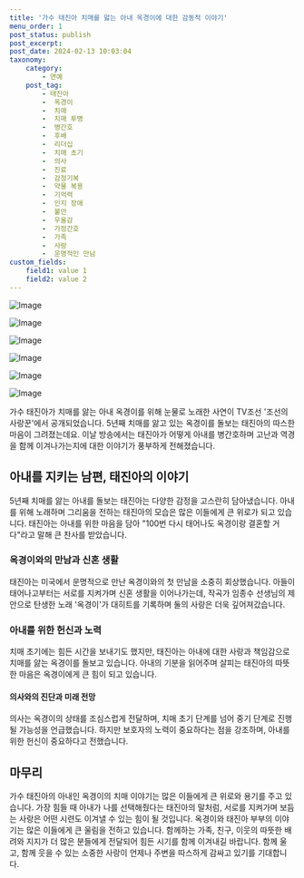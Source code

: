 ```yaml
---
title: '가수 태진아 치매를 앓는 아내 옥경이에 대한 감동적 이야기'
menu_order: 1
post_status: publish
post_excerpt: 
post_date: 2024-02-13 10:03:04
taxonomy:
    category:
        - 연예
    post_tag:
        - 태진아
        -  옥경이
        -  치매
        -  치매 투병
        -  병간호
        -  후배
        -  리더십
        -  치매 초기
        -  의사
        -  진료
        -  감정기복
        -  약물 복용
        -  기억력
        -  인지 장애
        -  불안
        -  우울감
        -  가정간호
        -  가족
        -  사랑
        -  운명적인 만남
custom_fields:
    field1: value 1
    field2: value 2
---
```


![Image](https://ssl.pstatic.net/mimgnews/image/076/2024/02/13/2024021301000792700103891_20240213074302038.jpg?type=w540)

![Image](https://mimgnews.pstatic.net/image/076/2024/02/13/2024021301000792700103896_20240213074302042.jpg?type=w540)

![Image](https://ssl.pstatic.net/mimgnews/image/076/2024/02/13/2024021301000792700103892_20240213074302046.jpg?type=w540)

![Image](https://mimgnews.pstatic.net/image/076/2024/02/13/2024021301000792700103893_20240213074302049.jpg?type=w540)

![Image](https://ssl.pstatic.net/mimgnews/image/076/2024/02/13/2024021301000792700103894_20240213074302052.jpg?type=w540)

![Image](https://mimgnews.pstatic.net/image/076/2024/02/13/2024021301000792700103895_20240213074302055.jpg?type=w540)

가수 태진아가 치매를 앓는 아내 옥경이를 위해 눈물로 노래한 사연이 TV조선 '조선의 사랑꾼'에서 공개되었습니다. 5년째 치매를 앓고 있는 옥경이를 돌보는 태진아의 따스한 마음이 그려졌는데요. 이날 방송에서는 태진아가 어떻게 아내를 병간호하며 고난과 역경을 함께 이겨나가는지에 대한 이야기가 풍부하게 전해졌습니다.
## 아내를 지키는 남편, 태진아의 이야기
5년째 치매를 앓는 아내를 돌보는 태진아는 다양한 감정을 고스란히 담아냈습니다. 아내를 위해 노래하며 그리움을 전하는 태진아의 모습은 많은 이들에게 큰 위로가 되고 있습니다. 태진아는 아내를 위한 마음을 담아 "100번 다시 태어나도 옥경이랑 결혼할 거다"라고 말해 큰 찬사를 받았습니다.
### 옥경이와의 만남과 신혼 생활
태진아는 미국에서 운명적으로 만난 옥경이와의 첫 만남을 소중히 회상했습니다. 아들이 태어나고부터는 서로를 지켜가며 신혼 생활을 이어나가는데, 작곡가 임종수 선생님의 제안으로 탄생한 노래 '옥경이'가 대히트를 기록하며 둘의 사랑은 더욱 깊어져갔습니다.
### 아내를 위한 헌신과 노력
치매 초기에는 힘든 시간을 보내기도 했지만, 태진아는 아내에 대한 사랑과 책임감으로 치매를 앓는 옥경이를 돌보고 있습니다. 아내의 기분을 읽어주며 살피는 태진아의 따뜻한 마음은 옥경이에게 큰 힘이 되고 있습니다. 
#### 의사와의 진단과 미래 전망
의사는 옥경이의 상태를 조심스럽게 전달하며, 치매 초기 단계를 넘어 중기 단계로 진행될 가능성을 언급했습니다. 하지만 보호자의 노력이 중요하다는 점을 강조하며, 아내를 위한 헌신이 중요하다고 전했습니다.
## 마무리
가수 태진아의 아내인 옥경이의 치매 이야기는 많은 이들에게 큰 위로와 용기를 주고 있습니다. 가장 힘들 때 아내가 나를 선택해줬다는 태진아의 말처럼, 서로를 지켜가며 보듬는 사랑은 어떤 시련도 이겨낼 수 있는 힘이 될 것입니다. 옥경이와 태진아 부부의 이야기는 많은 이들에게 큰 울림을 전하고 있습니다. 함께하는 가족, 친구, 이웃의 따뜻한 배려와 지지가 더 많은 분들에게 전달되어 힘든 시기를 함께 이겨내길 바랍니다. 함께 울고, 함께 웃을 수 있는 소중한 사랑이 언제나 주변을 따스하게 감싸고 있기를 기대합니다.
